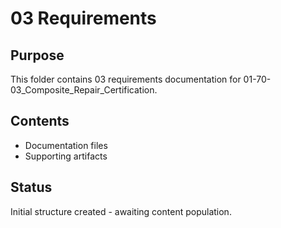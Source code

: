 # 03 Requirements

## Purpose
This folder contains 03 requirements documentation for 01-70-03_Composite_Repair_Certification.

## Contents
- Documentation files
- Supporting artifacts

## Status
Initial structure created - awaiting content population.

